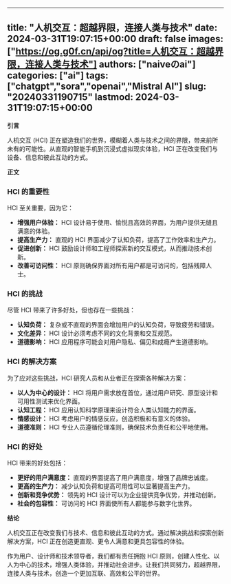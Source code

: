 
---
title: "人机交互：超越界限，连接人类与技术"
date: 2024-03-31T19:07:15+00:00
draft: false
images: ["https://og.g0f.cn/api/og?title=人机交互：超越界限，连接人类与技术"]
authors: ["naiveのai"]
categories: ["ai"]
tags: ["chatgpt","sora","openai","Mistral AI"]
slug: "20240331190715"
lastmod: 2024-03-31T19:07:15+00:00
---
**引言**

人机交互 (HCI) 正在塑造我们的世界，模糊着人类与技术之间的界限，带来前所未有的可能性。从直观的智能手机到沉浸式虚拟现实体验，HCI 正在改变我们与设备、信息和彼此互动的方式。

**正文**

### HCI 的重要性

HCI 至关重要，因为它：

- **增强用户体验：** HCI 设计易于使用、愉悦且高效的界面，为用户提供无缝且满意的体验。
- **提高生产力：** 直观的 HCI 界面减少了认知负荷，提高了工作效率和生产力。
- **促进创新：** HCI 鼓励设计师和工程师探索新的交互模式，从而推动技术创新。
- **改善可访问性：** HCI 原则确保界面对所有用户都是可访问的，包括残障人士。

### HCI 的挑战

尽管 HCI 带来了许多好处，但也存在一些挑战：

- **认知负荷：** 复杂或不直观的界面会增加用户的认知负荷，导致疲劳和错误。
- **文化差异：** HCI 设计必须考虑不同的文化背景和交互规范。
- **道德影响：** HCI 应用程序可能会对用户隐私、偏见和成瘾产生道德影响。

### HCI 的解决方案

为了应对这些挑战，HCI 研究人员和从业者正在探索各种解决方案：

- **以人为中心的设计：** HCI 将用户需求放在首位，通过用户研究、原型设计和可用性测试来优化界面。
- **认知工程：** HCI 应用认知科学原理来设计符合人类认知能力的界面。
- **情感设计：** HCI 考虑用户的情感反应，创造积极和有意义的体验。
- **道德准则：** HCI 专业人员遵循伦理准则，确保技术负责任和公平地使用。

### HCI 的好处

HCI 带来的好处包括：

- **更好的用户满意度：** 直观的界面提高了用户满意度，增强了品牌忠诚度。
- **更高的生产力：** 减少认知负荷和提高可用性可以显著提高生产力。
- **创新和竞争优势：** 领先的 HCI 设计可以为企业提供竞争优势，并推动创新。
- **社会的包容性：** 可访问的 HCI 界面使所有人都能参与数字化世界。

**结论**

人机交互正在改变我们与技术、信息和彼此互动的方式。通过解决挑战和探索创新解决方案，HCI 正在创造更直观、更令人满意和更具包容性的体验。

作为用户、设计师和技术领导者，我们都有责任拥抱 HCI 原则，创建人性化、以人为中心的技术，增强人类体验，并推动社会进步。让我们共同努力，超越界限，连接人类与技术，创造一个更加互联、高效和公平的世界。